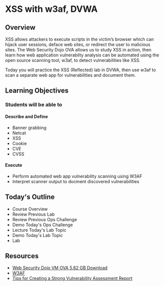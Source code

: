 # XSS with w3af, DVWA

## Overview

XSS allows attackers to execute scripts in the victim’s browser which can hijack user sessions, deface web sites, or redirect the user to malicious sites. The Web Security Dojo OVA allows us to study XSS in action, then learn how web application vulnerabilty analysis can be automated using the open source scanning tool, w3af, to detect vulnerabilities like XSS.

Today you will practice the XSS (Reflected) lab in DVWA, then use w3af to scan a separate web app for vulnerabilities and document them.

## Learning Objectives

### Students will be able to

#### Describe and Define

- Banner grabbing
- Netcat
- XSS
- Cookie
- CVE
- CVSS

#### Execute

- Perform automated web app vulnerability scanning using W3AF
- Interpret scanner output to docment discovered vulnerabilities

## Today's Outline

- Course Overview
- Review Previous Lab
- Review Previous Ops Challenge
- Demo Today's Ops Challenge
- Lecture Today's Lab Topic
- Demo Today's Lab Topic
- Lab

## Resources

- [Web Security Dojo VM OVA 5.82 GB Download](https://www.icloud.com/iclouddrive/038L_6Xqfav8PV8Ic_MFe5bYA#class-36-39-security-dojo)
- [W3AF](https://w3af.org/)
- [Tips for Creating a Strong Vulnerability Assessment Report](https://blog.rsisecurity.com/tips-for-creating-a-strong-vulnerability-assessment-report/)
